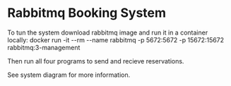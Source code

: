 # Rabbitmq Booking System
To tun the system download rabbitmq image and run it in a container locally: 
docker run -it --rm --name rabbitmq -p 5672:5672 -p 15672:15672 rabbitmq:3-management

Then run all four programs to send and recieve reservations. 

See system diagram for more information. 

